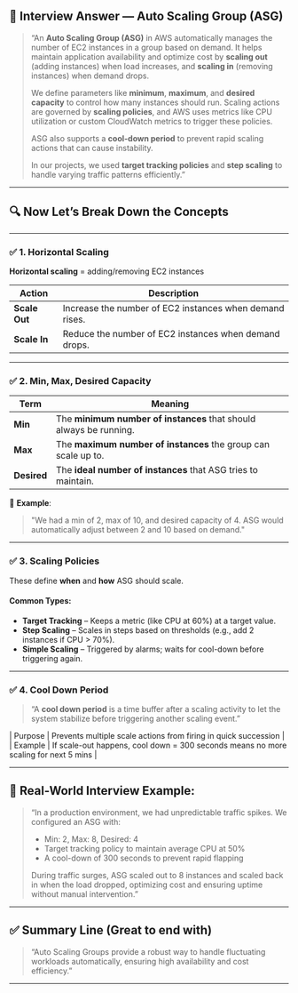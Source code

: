 ## 🎯 Interview Answer — Auto Scaling Group (ASG)

> “An **Auto Scaling Group (ASG)** in AWS automatically manages the number of EC2 instances in a group based on demand. It helps maintain application availability and optimize cost by **scaling out** (adding instances) when load increases, and **scaling in** (removing instances) when demand drops.
>
> We define parameters like **minimum**, **maximum**, and **desired capacity** to control how many instances should run. Scaling actions are governed by **scaling policies**, and AWS uses metrics like CPU utilization or custom CloudWatch metrics to trigger these policies.
>
> ASG also supports a **cool-down period** to prevent rapid scaling actions that can cause instability.
>
> In our projects, we used **target tracking policies** and **step scaling** to handle varying traffic patterns efficiently.”

---

## 🔍 Now Let’s Break Down the Concepts

---

### ✅ **1. Horizontal Scaling**

**Horizontal scaling** = adding/removing EC2 instances

| Action        | Description                                             |
| ------------- | ------------------------------------------------------- |
| **Scale Out** | Increase the number of EC2 instances when demand rises. |
| **Scale In**  | Reduce the number of EC2 instances when demand drops.   |

---

### ✅ **2. Min, Max, Desired Capacity**

| Term        | Meaning                                                            |
| ----------- | ------------------------------------------------------------------ |
| **Min**     | The **minimum number of instances** that should always be running. |
| **Max**     | The **maximum number of instances** the group can scale up to.     |
| **Desired** | The **ideal number of instances** that ASG tries to maintain.      |

🔸 **Example**:

> "We had a min of 2, max of 10, and desired capacity of 4. ASG would automatically adjust between 2 and 10 based on demand."

---

### ✅ **3. Scaling Policies**

These define **when** and **how** ASG should scale.

#### Common Types:

* **Target Tracking** – Keeps a metric (like CPU at 60%) at a target value.
* **Step Scaling** – Scales in steps based on thresholds (e.g., add 2 instances if CPU > 70%).
* **Simple Scaling** – Triggered by alarms; waits for cool-down before triggering again.

---

### ✅ **4. Cool Down Period**

> “A **cool down period** is a time buffer after a scaling activity to let the system stabilize before triggering another scaling event.”

\| Purpose | Prevents multiple scale actions from firing in quick succession |
\| Example | If scale-out happens, cool down = 300 seconds means no more scaling for next 5 mins |

---

## 💼 Real-World Interview Example:

> “In a production environment, we had unpredictable traffic spikes. We configured an ASG with:
>
> * Min: 2, Max: 8, Desired: 4
> * Target tracking policy to maintain average CPU at 50%
> * A cool-down of 300 seconds to prevent rapid flapping
>
> During traffic surges, ASG scaled out to 8 instances and scaled back in when the load dropped, optimizing cost and ensuring uptime without manual intervention.”

---

## ✅ Summary Line (Great to end with)

> “Auto Scaling Groups provide a robust way to handle fluctuating workloads automatically, ensuring high availability and cost efficiency.”

---